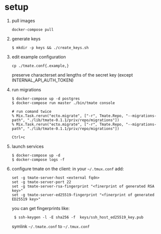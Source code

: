 setup
=====

1. pull images

    ```
    docker-compose pull
    ```

1. generate keys

    ```
    $ mkdir -p keys && ./create_keys.sh
    ```

1. edit example configuration

    ```
    cp ./tmate.conf{.example,}
    ```

    preserve characterset and lengths of the secret key (except INTERNAL_API_AUTH_TOKEN)

1. run migrations

    ```
    $ docker-compose up -d postgres
    $ docker-compose run master ./bin/tmate console

    # run comand twice
    % Mix.Task.rerun("ecto.migrate", ["-r", Tmate.Repo, "--migrations-path", "./lib/tmate-0.1.1/priv/repo/migrations"])
    % Mix.Task.rerun("ecto.migrate", ["-r", Tmate.Repo, "--migrations-path", "./lib/tmate-0.1.1/priv/repo/migrations"])

    Ctrl+c
    ```

1. launch services

    ```
    $ docker-compose up -d
    $ docker-compose logs -f
    ```

1. configure tmate on the client:
  in your `~/.tmux.conf` add: 

    ```
    set -g tmate-server-host <external fqdn>
    set -g tmate-server-port 22
    set -g tmate-server-rsa-fingerprint "<finerprint of generated RSA key>"
    set -g tmate-server-ed25519-fingerprint "<finerprint of generated ED25519 key>"
    ```

    you can get fingerprints like:

        $ ssh-keygen -l -E sha256 -f  keys/ssh_host_ed25519_key.pub

    symlink `~/.tmate.conf` to `~/.tmux.conf`
